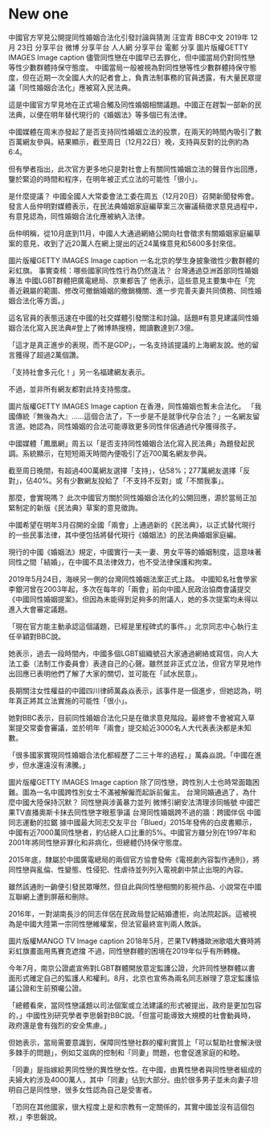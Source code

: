 
New one
======


中國官方罕見公開提同性婚姻合法化引發討論與猜測
汪宜青
BBC中文
2019年 12月 23日
分享平台 微博 分享平台 人人網 分享平台 電郵 分享
圖片版權GETTY IMAGES
Image caption
儘管同性戀在中國早已去罪化，但中國當局仍對同性戀等性少數群體持保守態度。
中國當局一般被視為對同性戀等性少數群體持保守態度，但在近期一次全國人大的記者會上，負責法制事務的官員透露，有大量民眾提議「同性婚姻合法化」應被寫入民法典。

這是中國官方罕見地在正式場合觸及同性婚姻相關議題。中國正在趕製一部新的民法典，以便在明年替代現行的《婚姻法》等多個已有法律。

中國媒體在周末亦發起了是否支持同性婚姻立法的投票，在兩天的時間內吸引了數百萬網友參與。結果顯示，截至周日（12月22日）晚，支持與反對的比例約為6:4。

但有學者指出，此次官方更多地只是對社會上有關同性婚姻立法的聲音作出回應，鑒於緊迫的時間和程序，在明年被正式立法的可能性「很小」。

是什麼提議？
中國全國人大常委會法工委在周五（12月20日）召開新聞發佈會。發言人岳仲明對媒體表示，在民法典婚姻家庭編草案三次審議稿徵求意見過程中，有意見認為，同性婚姻合法化應被納入法律。

岳仲明稱，從10月底到11月，中國人大通過網絡公開向社會徵求有關婚姻家庭編草案的意見，收到了近20萬人在網上提出的近24萬條意見和5600多封來信。

圖片版權GETTY IMAGES
Image caption
一名北京的學生身披象徵性少數群體的彩虹旗。
事實查核：哪些國家同性性行為仍然違法？
台灣通過亞洲首部同性婚姻專法
中國LGBT群體把廣電總局、京東都告了
他表示，這些意見主要集中在「完善近親屬的範圍、修改可撤銷婚姻的撤銷機關、進一步完善夫妻共同債務、同性婚姻合法化等方面。」

這名官員的表態迅速在中國的社交媒體引發關注和討論。話題#有意見建議同性婚姻合法化寫入民法典#登上了微博熱搜榜，閲讀數達到7.3億。

「這才是真正進步的表現，而不是GDP」，一名支持該提議的上海網友說。他的留言獲得了超過2萬個讚。

「支持社會多元化！」另一名福建網友表示。

不過，並非所有網友都對此持支持態度。

圖片版權GETTY IMAGES
Image caption
在香港，同性婚姻也暫未合法化。
「我國傳統『無後為大』……這個合法了，下一步是不是就爭代孕合法？」一名網友留言道。她認為，同性婚姻的合法可能導致更多同性伴侶通過代孕獲得孩子。

中國媒體「鳳凰網」周五以「是否支持同性婚姻合法化寫入民法典」為題發起民調。系統顯示，在短短兩天時間內便吸引了近700萬名網友參與。

截至周日晚間，有超過400萬網友選擇「支持」，佔58%；277萬網友選擇「反對」，佔40%。另有少數網友投給了「不支持不反對」或「不關我事」。

那麼，會實現嗎？
此次中國官方關於同性婚姻合法化的公開回應，源於當局正加緊制定的新版《民法典》草案的意見徵詢。

中國希望在明年3月召開的全國「兩會」上通過新的《民法典》，以正式替代現行的一些民事法律，其中便包括將替代現行《婚姻法》的民法典婚姻家庭編。

現行的中國《婚姻法》規定，中國實行一夫一妻、男女平等的婚姻制度，這意味著同性之間「結婚」，在中國不具法律效力，也不受法律保護和拘束。


2019年5月24日，海峽另一側的台灣同性婚姻法案正式上路。
中國知名社會學家李銀河曾在2003年起，多次在每年的「兩會」前向中國人民政治協商會議提交《中國同性婚姻提案》。但因為未能得到足夠多的附議人，她的多次提案均未得以進入大會審定議題。

「現在官方能主動承認這個議題，已經是里程碑式的事件。」北京同志中心執行主任辛穎對BBC說。

她表示，過去一段時間內，中國多個LGBT組織號召大家通過網絡或寫信，向人大法工委（法制工作委員會）表達自己的心聲。雖然並非正式立法，但官方罕見地作出回應已表明他們了解了大家的關切，並可能在「試水民意」。

長期關注女性權益的中國四川律師萬淼焱表示，該事件是一個進步，但她認為，明年真正將其立法實施的可能性「很小」。

她對BBC表示，目前同性婚姻合法化只是在徵求意見階段。最終會不會被寫入草案提交常委會審議，並於明年「兩會」提交給近3000名人大代表表決都是未知數。

「很多國家實現同性婚姻合法化都經歷了二三十年的過程，」萬淼焱說。「中國在進步，但水還遠沒有沸騰。」

圖片版權GETTY IMAGES
Image caption
除了同性戀，跨性別人士也時常面臨困難。圖為一名中國跨性別女士不滿被解僱而起訴前僱主。
台灣同婚通過了，為什麼中國大陸保持沉默？
同性戀與涉黃暴力並列 微博引網安法清理涉同帳號
中國芒果TV直播奧斯卡抹去同性戀字眼惹爭議
台灣同性婚姻跨不過的牆：跨國伴侶
中國同志運動的拉鋸
據中國最大同志交友平台「Blued」2015年發佈的白皮書顯示，中國有近7000萬同性戀者，約佔總人口比重的5%。中國官方雖分別在1997年和2001年將同性戀非罪化和非病化，但總體仍持保守態度。

2015年底，隸屬於中國廣電總局的兩個官方協會發佈《電視劇內容製作通則》，將同性戀與亂倫、性變態、性侵犯、性虐待並列列入電視劇中禁止出現的內容。

雖然該通則一齣便引發民眾嘩然，但自此與同性戀相關的影視作品、小說常在中國互聯網上遭到屏蔽和刪除。

2016年，一對湖南長沙的同志伴侶在民政局登記結婚遭拒，向法院起訴。這被視為是中國大陸第一宗同性戀維權案，但法官最終宣判兩人敗訴。

圖片版權MANGO TV
Image caption
2018年5月，芒果TV轉播歐洲歌唱大賽時將彩虹旗畫面用馬賽克遮擋
不過，同性戀群體的困境在2019年似乎有所轉機。

今年7月，南京公證處宣佈對LGBT群體開放意定監護公證，允許同性戀群體以書面形式確定自己的監護人和權利。8月，北京也宣佈為兩名同志辦理了意定監護協議公證和生前預囑公證。

「總體看來，當同性戀議題以司法個案或立法建議的形式被提出，政府是更加包容的，」中國性別研究學者李思磐對BBC說。「但當可能導致大規模的社會動員時，政府還是會有強烈的安全焦慮。」

但她表示，當局需要意識到，保障同性戀社群的權利實質上「可以幫助社會解決很多棘手的問題」，例如艾滋病的控制和「同妻」問題，也會促進家庭的和睦。

「同妻」是指嫁給男同性戀的異性戀女性。在中國，由異性戀者與同性戀者組成的夫婦大約涉及4000萬人，其中「同妻」佔到大部分。由於很多男子並未向妻子坦明自己是同性戀，很多女性認為自己是受害者。

「恐同在其他國家，很大程度上是和宗教有一定關係的，其實中國並沒有這個包袱，」李思磐說。
